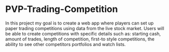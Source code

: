 # PVP-Trading-Competition
In this project my goal is to create a web app where players can set up paper trading competitions using data from the live stock market. Users will be able to create competitions with specific details such as: starting cash, amount of trades, length of competition, first-to style competitions, the ability to see other competitors portfolios and watch lists.
